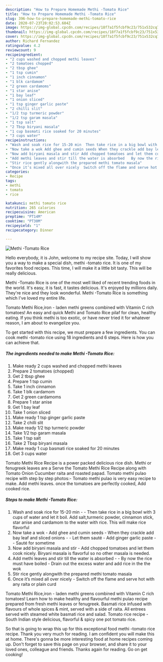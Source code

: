 ```yaml
---
description: "How to Prepare Homemade Methi -Tomato Rice"
title: "How to Prepare Homemade Methi -Tomato Rice"
slug: 396-how-to-prepare-homemade-methi-tomato-rice
date: 2020-07-23T20:02:53.604Z
image: https://img-global.cpcdn.com/recipes/18f7a1f5fcbf9c23/751x532cq70/methi-tomato-rice-recipe-main-photo.jpg
thumbnail: https://img-global.cpcdn.com/recipes/18f7a1f5fcbf9c23/751x532cq70/methi-tomato-rice-recipe-main-photo.jpg
cover: https://img-global.cpcdn.com/recipes/18f7a1f5fcbf9c23/751x532cq70/methi-tomato-rice-recipe-main-photo.jpg
author: Richard Fernandez
ratingvalue: 4.2
reviewcount: 9
recipeingredient:
- "2 cups washed and chopped methi leaves"
- "2 tomatoes chopped"
- "2 tbsp ghee"
- "1 tsp cumin"
- "1 inch cinnamon"
- "1 blk cardamom"
- "2 green cardamoms"
- "1 star anise"
- "1 bay leaf"
- "1 onion sliced"
- "1 tsp ginger garlic paste"
- "2 chilli slit"
- "1/2 tsp turmeric powder"
- "1/2 tsp garam masala"
- "1 tsp salt"
- "2 Tbsp biryani masala"
- "1 cup basmati rice soaked for 20 minutes"
- "3 cups water"
recipeinstructions:
- "Wash and soak rice for 15-20 min  Then take rice in a big bowl with 3 cups of water and let it boil. Add salt,turmeric powder, cinnamon stick, star anise and cardamom to the water with rice. This will make rice flavorful"
- "Now take a wok Add ghee and cumin seeds When they crackle add bay leaf and sliced onions  Let them sauté Add ginger garlic paste  Sauté for sometime"
- "Now add biryani masala and stir Add chopped tomatoes and let them cook nicely. Biryani masala is flavorful so no other masala is needed."
- "Add methi leaves and stir till the water is absorbed   By now the rice must have boiled Drain out the excess water and add rice in the the wok"
- "Stir rice gently alongwith the prepared methi tomato masala"
- "Once it’s mixed all over nicely  Switch off the flame and serve hot with any raita or plain curd"
categories:
- Recipe
tags:
- methi
- tomato
- rice

katakunci: methi tomato rice 
nutrition: 265 calories
recipecuisine: American
preptime: "PT14M"
cooktime: "PT30M"
recipeyield: "1"
recipecategory: Dinner

---
```



![Methi -Tomato Rice](https://img-global.cpcdn.com/recipes/18f7a1f5fcbf9c23/751x532cq70/methi-tomato-rice-recipe-main-photo.jpg)

Hello everybody, it is John, welcome to my recipe site. Today, I will show you a way to make a special dish, methi -tomato rice. It is one of my favorites food recipes. This time, I will make it a little bit tasty. This will be really delicious.

Methi -Tomato Rice is one of the most well liked of recent trending foods in the world. It's easy, it is fast, it tastes delicious. It's enjoyed by millions daily. They're nice and they look wonderful. Methi -Tomato Rice is something which I've loved my entire life.

Tomato Methi Rice,iron - laden methi greens combined with Vitamin C rich tomatoes! An easy and quick Methi and Tomato Rice pilaf for clean, healthy eating. If you think methi is too exotic, or have never tried it for whatever reason, I am about to evangelize you.


To get started with this recipe, we must prepare a few ingredients. You can cook methi -tomato rice using 18 ingredients and 6 steps. Here is how you can achieve that.

<!--inarticleads1-->

##### The ingredients needed to make Methi -Tomato Rice:

1. Make ready 2 cups washed and chopped methi leaves
1. Prepare 2 tomatoes (chopped)
1. Get 2 tbsp ghee
1. Prepare 1 tsp cumin
1. Take 1 inch cinnamon
1. Take 1 blk cardamom
1. Get 2 green cardamoms
1. Prepare 1 star anise
1. Get 1 bay leaf
1. Take 1 onion sliced
1. Make ready 1 tsp ginger garlic paste
1. Take 2 chilli slit
1. Make ready 1/2 tsp turmeric powder
1. Take 1/2 tsp garam masala
1. Take 1 tsp salt
1. Take 2 Tbsp biryani masala
1. Make ready 1 cup basmati rice soaked for 20 minutes
1. Get 3 cups water


Tomato Methi Rice Recipe is a power packed delicious rice dish. Methi or fenugreek leaves are a Serve the Tomato Methi Rice Recipe along with Tomato Onion Cucumber raita and roasted papad. Tomato methi pulao recipe with step by step photos:- Tomato methi pulao is very easy recipe to make. Add methi leaves. once the tomatoes are perfectly cooked, Add cooked rice. 

<!--inarticleads2-->

##### Steps to make Methi -Tomato Rice:

1. Wash and soak rice for 15-20 min -  - Then take rice in a big bowl with 3 cups of water and let it boil. Add salt,turmeric powder, cinnamon stick, star anise and cardamom to the water with rice. This will make rice flavorful
1. Now take a wok - Add ghee and cumin seeds - When they crackle add bay leaf and sliced onions -  - Let them sauté - Add ginger garlic paste -  - Sauté for sometime
1. Now add biryani masala and stir - Add chopped tomatoes and let them cook nicely. Biryani masala is flavorful so no other masala is needed.
1. Add methi leaves and stir till the water is absorbed  -  - By now the rice must have boiled - Drain out the excess water and add rice in the the wok
1. Stir rice gently alongwith the prepared methi tomato masala
1. Once it’s mixed all over nicely  - Switch off the flame and serve hot with any raita or plain curd


Tomato Methi Rice,iron - laden methi greens combined with Vitamin C rich tomatoes! Learn how to make healthy and flavourful methi pulao recipe prepared from fresh methi leaves or fenugreek. Basmati rice infused with flavours of whole spices &amp; mint, served with a side of raita. All entrees served with steamed white basmati rice and salad. Tomato rice recipe - South Indian style delicious, flavorful &amp; spicy one pot tomato rice. 

So that is going to wrap this up for this exceptional food methi -tomato rice recipe. Thank you very much for reading. I am confident you will make this at home. There's gonna be more interesting food at home recipes coming up. Don't forget to save this page on your browser, and share it to your loved ones, colleague and friends. Thanks again for reading. Go on get cooking!
